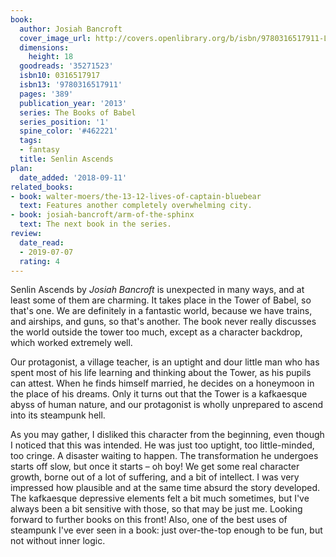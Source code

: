 ```yaml
---
book:
  author: Josiah Bancroft
  cover_image_url: http://covers.openlibrary.org/b/isbn/9780316517911-L.jpg
  dimensions:
    height: 18
  goodreads: '35271523'
  isbn10: 0316517917
  isbn13: '9780316517911'
  pages: '389'
  publication_year: '2013'
  series: The Books of Babel
  series_position: '1'
  spine_color: '#462221'
  tags:
  - fantasy
  title: Senlin Ascends
plan:
  date_added: '2018-09-11'
related_books:
- book: walter-moers/the-13-12-lives-of-captain-bluebear
  text: Features another completely overwhelming city.
- book: josiah-bancroft/arm-of-the-sphinx
  text: The next book in the series.
review:
  date_read:
  - 2019-07-07
  rating: 4
---
```


Senlin Ascends by *Josiah Bancroft* is unexpected in many ways, and at least some of them are charming. It takes place
in the Tower of Babel, so that's one. We are definitely in a fantastic world, because we have trains, and airships, and
guns, so that's another. The book never really discusses the world outside the tower too much, except as a character
backdrop, which worked extremely well.

Our protagonist, a village teacher, is an uptight and dour little man who has spent most of his life learning and
thinking about the Tower, as his pupils can attest. When he finds himself married, he decides on a honeymoon in the
place of his dreams. Only it turns out that the Tower is a kafkaesque abyss of human nature, and our protagonist is
wholly unprepared to ascend into its steampunk hell.

As you may gather, I disliked this character from the beginning, even though I noticed that this was intended. He was
just too uptight, too little-minded, too cringe. A disaster waiting to happen. The transformation he undergoes starts
off slow, but once it starts – oh boy! We get some real character growth, borne out of a lot of suffering, and a bit of
intellect. I was very impressed how plausible and at the same time absurd the story developed. The kafkaesque depressive
elements felt a bit much sometimes, but I've always been a bit sensitive with those, so that may be just me. Looking
forward to further books on this front! Also, one of the best uses of steampunk I've ever seen in a book: just
over-the-top enough to be fun, but not without inner logic.
